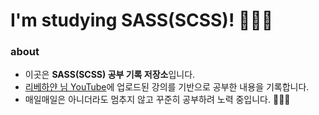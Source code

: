 # I'm studying SASS(SCSS)! 👩🏻‍💻

### about
- 이곳은 **SASS(SCSS) 공부 기록 저장소**입니다.
- [리베하얀 님 YouTube](https://www.youtube.com/watch?v=jdG5OFX7Aic&list=PL_6yF2upGJYtKji9Wqrb3NoaowD5yTdXg)에 업로드된 강의를 기반으로 공부한 내용을 기록합니다.
- 매일매일은 아니더라도 멈추지 않고 꾸준히 공부하려 노력 중입니다. 🧘🏻‍♀️
